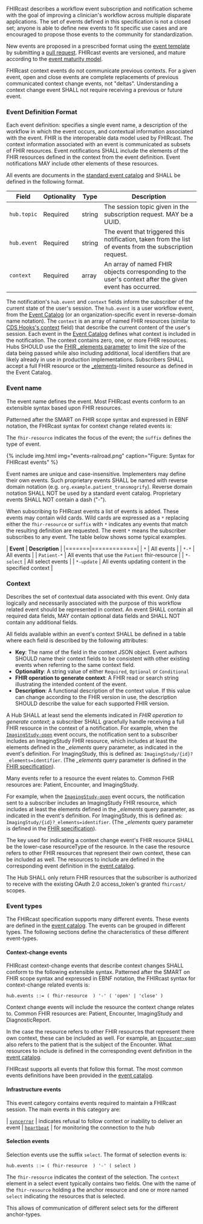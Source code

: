 FHIRcast describes a workflow event subscription and notification scheme with the goal of improving a clinician's workflow across multiple disparate applications. The set of events defined in this specification is not a closed set; anyone is able to define new events to fit specific use cases and are encouraged to propose those events to the community for standardization.

New events are proposed in a prescribed format using the [event template](3-1-1-template.html) by submitting a [pull request](https://github.com/fhircast/docs/tree/master). FHIRcast events are versioned, and mature according to the [event maturity model](3-1-2-eventmaturitymodel.html).

FHIRcast context events do not communicate previous contexts. For a given event, open and close events are complete replacements of previous communicated context change events, not "deltas". Understanding a context change event SHALL not require receiving a previous or future event.

### Event Definition Format

Each event definition: specifies a single event name, a description of the workflow in which the event occurs, and contextual information associated with the event. FHIR is the interoperable data model used by FHIRcast. The context information associated with an event is communicated as subsets of FHIR resources. Event notifications SHALL include the elements of the FHIR resources defined in the context from the event definition. Event notifications MAY include other elements of these resources.

All events are documents in the [standard event catalog](3_Events.html) and SHALL be defined in the following format.

Field | Optionality | Type | Description
--- | --- | --- | ---
`hub.topic` | Required | string | The session topic given in the subscription request. MAY be a UUID.
`hub.event` | Required | string | The event that triggered this notification, taken from the list of events from the subscription request.
`context`   | Required | array | An array of named FHIR objects corresponding to the user's context after the given event has occurred.

The notification's `hub.event` and `context` fields inform the subscriber of the current state of the user's session. The `hub.event` is a user workflow event, from the [Event Catalog](3_Events.html) (or an organization-specific event in reverse-domain name notation). The `context` is an array of named FHIR resources (similar to [CDS Hooks's context](https://cds-hooks.hl7.org/1.0/#http-request_1) field) that describe the current content of the user's session. Each event in the [Event Catalog](3_Events.html) defines what context is included in the notification. The context contains zero, one, or more FHIR resources. Hubs SHOULD use the [FHIR _elements parameter](https://www.hl7.org/fhir/search.html#elements) to limit the size of the data being passed while also including additional, local identifiers that are likely already in use in production implementations. Subscribers SHALL accept a full FHIR resource or the [_elements](https://www.hl7.org/fhir/search.html#elements)-limited resource as defined in the Event Catalog.

### Event name

The event name defines the event. Most FHIRcast events conform to an extensible syntax based upon FHIR resources. 


Patterned after the SMART on FHIR scope syntax and expressed in EBNF notation, the FHIRcast syntax for context change related events is:

The `fhir-resource` indicates the focus of the event; the `suffix` defines the type of event.

{% include img.html img="events-railroad.png" caption="Figure: Syntax for FHIRcast events" %}

Event names are unique and case-insensitive. Implementers may define their own events. Such proprietary events SHALL be named with reverse domain notation (e.g. `org.example.patient_transmogrify`). Reverse domain notation SHALL NOT be used by a standard event catalog. Proprietary events SHALL NOT contain a dash ("-").

When subscribing to FHIRcast events a list of events is added. These events may contain wild cards. Wild cards are expressed as a `*` replacing either the `fhir-resource` or `suffix`  with `*` indicates any events that match the resulting definition are requested. The event `*` means the subscriber subscribes to any event. The table below shows some typical examples.

| **Event** | **Description** |
|=======|=============|
| `*`   | All events  |
| `*-*` | All events  |
| `Patient-*` | All events that use the `Patient` fhir-resource |
| `*-select` | All select events |
| `*-update` | All events updating content in the specified context |

### Context

Describes the set of contextual data associated with this event. Only data logically and necessarily associated with the purpose of this workflow related event should be represented in context. An event SHALL contain all required data fields, MAY contain optional data fields and SHALL NOT contain any additional fields.

All fields available within an event's context SHALL be defined in a table where each field is described by the following attributes:

- **Key**: The name of the field in the context JSON object. Event authors SHOULD name their context fields to be consistent with other existing events when referring to the same context field.
- **Optionality**: A string value of either `Required`, `Optional` or `Conditional`
- **FHIR operation to generate context**: A FHIR read or search string illustrating the intended content of the event.
- **Description**: A functional description of the context value. If this value can change according to the FHIR version in use, the description SHOULD describe the value for each supported FHIR version.

A Hub SHALL at least send the elements indicated in *FHIR operation to generate context*; a subscriber SHALL gracefully handle receiving a full FHIR resource in the context of a notification. For example, when the [`ImagingStudy-open`](3-5-1-imagingstudy-open.html) event occurs, the notification sent to a subscriber includes an ImagingStudy FHIR resource, which includes at least the elements defined in the *_elements* query parameter, as indicated in the event's definition. For ImagingStudy, this is defined as: `ImagingStudy/{id}?_elements=identifier`. (The *_elements* query parameter is defined in the [FHIR specification](https://www.hl7.org/fhir/search.html#elements)).

Many events refer to a resource the event relates to. Common FHIR resources are: Patient, Encounter, and ImagingStudy.

For example, when the [`ImagingStudy-open`](3-5-1-imagingstudy-open.html) event occurs, the notification sent to a subscriber includes an ImagingStudy FHIR resource, which includes at least the elements defined in the *_elements* query parameter, as indicated in the event's definition. For ImagingStudy, this is defined as: `ImagingStudy/{id}?_elements=identifier`. (The *_elements* query parameter is defined in the [FHIR specification](https://www.hl7.org/fhir/search.html#elements)).

The key used for indicating a context change event's FHIR resource SHALL be the lower-case resourceType of the resource. In the case the resource refers to other FHIR resources that represent their own context, these can be included as well. The resources to include are defined in the corresponding event definition in the [event catalog](3_Events.html).

The Hub SHALL only return FHIR resources that the subscriber is authorized to receive with the existing OAuth 2.0 access_token's granted `fhircast/` scopes.

### Event types

The FHIRcast specification supports many different events. These events are defined in the [event catalog](3_Events.html). The events can be grouped in different types. The following sections define the characteristics of these different event-types.

#### Context-change events

FHIRcast context-change events that describe context changes SHALL conform to the following extensible syntax. Patterned after the SMART on FHIR scope syntax and expressed in EBNF notation, the FHIRcast syntax for context-change related events is:

`hub.events ::= ( fhir-resource  ) '-' ( 'open' | 'close' )`

Context change events will include the resource the context change relates to. Common FHIR resources are: Patient, Encounter, ImagingStudy and DiagnosticReport.

In the case the resource refers to other FHIR resources that represent there own context, these can be included as well. For example, an [`Encounter-open`](3-4-1-encounter-open.html) also refers to the patient that is the subject of the Encounter. What resources to include is defined in the corresponding event definition in the [event catalog](3_Events.html).

FHIRcast supports all events that follow this format. The most common events definitions have been provided in the [event catalog](3_Events.html).


#### Infrastructure events

This event category contains events required to maintain a FHIRcast session. The main events in this category are:


| [`syncerror`](3-2-1-syncerror.html) | indicates refusal to follow context or inability to deliver an event
| [`heartbeat`](3-2-2-heartbeat.html) | for monitoring the connection to the hub

#### Selection events

Selection events use the suffix `select`. The format of selection events is:

`hub.events ::= ( fhir-resource  ) '-' ( select )`

The `fhir-resource` indicates the context of the selection. The `context` element in a select event typically contains two fields. One with the name of the `fhir-resource` holding a the anchor resource and one or more named `select` indicating the resources that is selected.


This allows of communication of different select sets for the different anchor-types.
